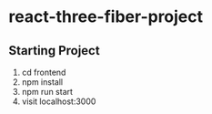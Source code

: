 # react-three-fiber-project

## Starting Project

1. cd frontend
2. npm install
3. npm run start 
4. visit localhost:3000